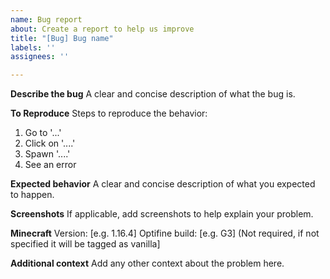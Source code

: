 ```yaml
---
name: Bug report
about: Create a report to help us improve
title: "[Bug] Bug name"
labels: ''
assignees: ''

---
```


**Describe the bug**
A clear and concise description of what the bug is.

**To Reproduce**
Steps to reproduce the behavior:
1. Go to '...'
2. Click on '....'
3. Spawn '....'
4. See an error

**Expected behavior**
A clear and concise description of what you expected to happen.

**Screenshots**
If applicable, add screenshots to help explain your problem.

**Minecraft**
Version: [e.g. 1.16.4]
Optifine build: [e.g. G3] (Not required, if not specified it will be tagged as vanilla]

**Additional context**
Add any other context about the problem here.
